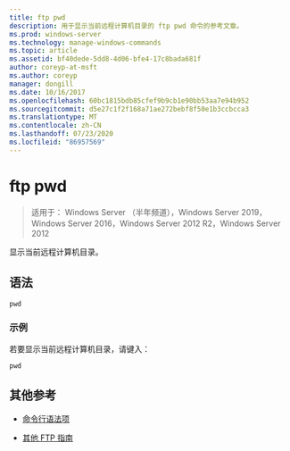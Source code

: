 ```yaml
---
title: ftp pwd
description: 用于显示当前远程计算机目录的 ftp pwd 命令的参考文章。
ms.prod: windows-server
ms.technology: manage-windows-commands
ms.topic: article
ms.assetid: bf40dede-5dd8-4d06-bfe4-17c8bada681f
author: coreyp-at-msft
ms.author: coreyp
manager: dongill
ms.date: 10/16/2017
ms.openlocfilehash: 60bc1815bdb85cfef9b9cb1e90bb53aa7e94b952
ms.sourcegitcommit: d5e27c1f2f168a71ae272bebf8f50e1b3ccbcca3
ms.translationtype: MT
ms.contentlocale: zh-CN
ms.lasthandoff: 07/23/2020
ms.locfileid: "86957569"
---
```

# <a name="ftp-pwd"></a>ftp pwd

> 适用于： Windows Server （半年频道），Windows Server 2019，Windows Server 2016，Windows Server 2012 R2，Windows Server 2012

显示当前远程计算机目录。

## <a name="syntax"></a>语法

```
pwd
```

### <a name="examples"></a>示例

若要显示当前远程计算机目录，请键入：

```
pwd
```

## <a name="additional-references"></a>其他参考

- [命令行语法项](command-line-syntax-key.md)

- [其他 FTP 指南](/previous-versions/orphan-topics/ws.10/cc756013(v=ws.10))
